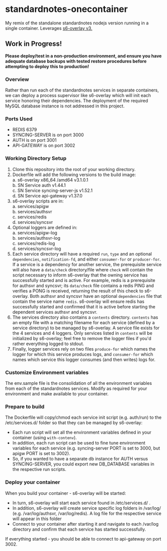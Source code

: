 # standardnotes-onecontainer
My remix of the standalone standardnotes  nodejs version running in a single container.  Leverages [s6-overlay v3.](https://github.com/just-containers/s6-overlay)

## Work in Progress!
**Please deploy/test in a non-production environment, and ensure you have adequate database backups with tested restore procedures before attempting to deploy this to production!**

### Overview
Rather than run each of the standardnotes services in separate containers, we can deploy a process supervisor like s6-overlay which will init each service honoring their dependencies.  The deployment of the required MySQL database instance is not addressed in this project.

### Ports Used
- REDIS 6379
- SYNCING-SERVER is on port 3000
- AUTH is on port 3001
- API-GATEWAY is on port 3002 

### Working Directory Setup
1. Clone this repository into the root of your working directory. 
2. Dockerfile will add the following versions to the build image:  
   a. s6-overlay x86_64 /amd64 v3.1.0.1  
   b. SN Service auth v1.44.1  
   c. SN Service syncing-server-js v1.52.1  
   d. SN Service api-gateway v1.37.0  
3. s6-overlay scripts are in:  
   a. services/apigw  
   b. services/authsvr  
   c. services/redis  
   d. services/syncsvr  
4. Optional loggers are defined in:  
   a. services/apigw-log  
   b. services/authsvr-log  
   c. services/redis-log  
   d. services/syncsvr-log  
5. Each service directory will have a required ``run``, ``type`` and an optional ``dependencies``, ``notification-fd``, and either ``consumer-for`` or ``producer-for``.  If a service is a dependency for another service, the prerequisite service will also have a ``data/check`` directory/file where ``check`` will contain the script necessary to inform s6-overlay that the owning service has successfully started and is active.  For example, redis is a prerequisite for authsvr and syncsvr; its ``data/check`` file contains a redis PING and verifies a PONG is received, returning the result of this check to s6-overlay.  Both authsvr and syncsvr have an optional ``dependencies`` file that contain the service name ``redis``.  s6-overlay will ensure redis has successfully started and confirmed that it is active before starting the dependent services authsvr and syncsvr.
6. The services directory also contains a ``contents`` directory.  ``contents`` has an empty file with a matching filename for each service (defined by a service directory) to be managed by s6-overlay.  A service file exists for the 4 services and 4 loggers.  Only services listed in ``contents`` will be initialized by s6-overlay; feel free to remove the logger files if you'd rather everything logged to stdout.
7. Finally, logger services rely on two files ``produce-for`` which names the logger for which this service produces logs, and ``consumer-for`` which names which service this logger consumes (and then writes) logs for.  


### Customize Environment variables
The env.sample file is the consolidation of all the environment variables from each of the standardnotes services.  Modify as required for your environment and make available to your container.

### Prepare to build
The Dockerfile will copy/chmod each service init script (e.g. auth/run) to the /etc/services.d/ folder so that they can be managed by s6-overlay:
- Each run script will set all the environment variables defined in your container (using `with-contenv`).  
- In addition, each run script can be used to fine tune environment variables for each service (e.g. syncing-server PORT is set to 3000, but apigw PORT is set to 3002).  
- So, if you wanted to have a separate db instance for AUTH versus SYNCING-SERVER, you could export new DB_DATABASE variables in the respective run scripts.

### Deploy your container
When you build your container - s6-overlay will be started:
- In turn, s6-overlay will start each service found in /etc/services.d/ .  
- In addition, s6-overlay will create service specific log folders in /var/log/ (e.g. /var/log/authsvr, /var/log/redis).  A log file for the respective service will appear in this folder  
- Connect to your container after starting it and navigate to each /var/log directory and confirm that each service has started successfully.

If everything started - you should be able to connect to api-gateway on port 3002.
